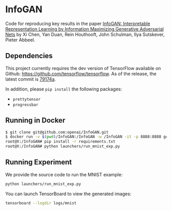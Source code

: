 # InfoGAN

Code for reproducing key results in the paper [InfoGAN: Interpretable Representation Learning by Information Maximizing Generative Adversarial Nets](https://arxiv.org/abs/1606.03657) by Xi Chen, Yan Duan, Rein Houthooft, John Schulman, Ilya Sutskever, Pieter Abbeel.

## Dependencies

This project currently requires the dev version of TensorFlow available on Github: https://github.com/tensorflow/tensorflow. As of the release, the latest commit is [79174a](https://github.com/tensorflow/tensorflow/commit/79174afa30046ecdc437b531812f2cb41a32695e).

In addition, please `pip install` the following packages:
- `prettytensor`
- `progressbar`

## Running in Docker

```bash
$ git clone git@github.com:openai/InfoGAN.git
$ docker run -v $(pwd)/InfoGAN:/InfoGAN -w /InfoGAN -it -p 8888:8888 gcr.io/tensorflow/tensorflow:r0.9rc0-devel
root@X:/InfoGAN# pip install -r requirements.txt
root@X:/InfoGAN# python launchers/run_mnist_exp.py
```

## Running Experiment

We provide the source code to run the MNIST example:

```bash
python launchers/run_mnist_exp.py
```

You can launch TensorBoard to view the generated images:

```bash
tensorboard --logdir logs/mnist
```
